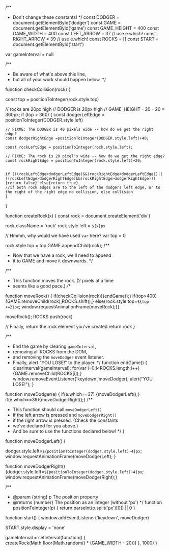/**
 * Don't change these constants!
 */
const DODGER = document.getElementById('dodger')
const GAME = document.getElementById('game')
const GAME_HEIGHT = 400
const GAME_WIDTH = 400
const LEFT_ARROW = 37 // use e.which!
const RIGHT_ARROW = 39 // use e.which!
const ROCKS = []
const START = document.getElementById('start')

var gameInterval = null

/**
 * Be aware of what's above this line,
 * but all of your work should happen below.
 */

function checkCollision(rock) {
 
  const top = positionToInteger(rock.style.top)

  // rocks are 20px high
  // DODGER is 20px high
  // GAME_HEIGHT - 20 - 20 = 360px;
  if (top > 360) {
    const dodgerLeftEdge = positionToInteger(DODGER.style.left)

    // FIXME: The DODGER is 40 pixels wide -- how do we get the right edge?
    const dodgerRightEdge =positionToInteger(DODGER.style.left)+40;

    const rockLeftEdge = positionToInteger(rock.style.left);

    // FIXME: The rock is 20 pixel's wide -- how do we get the right edge?
    const rockRightEdge = positionToInteger(rock.style.left)+20;


    if (((rockLeftEdge<dodgerLeftEdge)&&(rockRightEdge<dodgerLeftEdge))||((rockLeftEdge>dodgerRightEdge)&&(rockRightEdge>dodgerRightEdge))){return false} else{return true}
    //if both rock edges are to the left of the dodgers left edge, or to the right of the right edge no collision, else collision 
    }
  
}
  

function createRock(x) {
  const rock = document.createElement('div')

  rock.className = 'rock'
  rock.style.left = `${x}px`

  // Hmmm, why would we have used `var` here?
  var top = 0

  rock.style.top = top
GAME.appendChild(rock);
  /**
   * Now that we have a rock, we'll need to append
   * it to GAME and move it downwards.
   */


  /**
   * This function moves the rock. (2 pixels at a time
   * seems like a good pace.)
   */**

  function moveRock() {
if(checkCollision(rock)){endGame();}
if(top>400){GAME.removeChild(rock);ROCKS.shift();}
else{rock.style.top=`${top +=2}px`;
window.requestAnimationFrame(moveRock);}}

moveRock();
  ROCKS.push(rock)

  // Finally, return the rock element you've created
  return rock
}

/**
 * End the game by clearing `gameInterval`,
 * removing all ROCKS from the DOM,
 * and removing the `moveDodger` event listener.
 * Finally, alert "YOU LOSE!" to the player.
 */
function endGame() {
  clearInterval(gameInterval);
  for(var i=0;i<ROCKS.length;i++){GAME.removeChild(ROCKS[i]);}
  window.removeEventListener('keydown',moveDodger);
  alert("YOU LOSE!");
}

function moveDodger(e) {
if(e.which==37)
{moveDodgerLeft();} if(e.which==39){moveDodgerRight();}
  /**
   * This function should call `moveDodgerLeft()`
   * if the left arrow is pressed and `moveDodgerRight()`
   * if the right arrow is pressed. (Check the constants
   * we've declared for you above.)
   * And be sure to use the functions declared below!
   */
}

function moveDodgerLeft() {
  
dodger.style.left=`${positionToInteger(dodger.style.left)-4}px`;
window.requestAnimationFrame(moveDodgerLeft);
}

function moveDodgerRight() {dodger.style.left=`${positionToInteger(dodger.style.left)+4}px`;
window.requestAnimationFrame(moveDodgerRight);}
 
/**
 * @param {string} p The position property
 * @returns {number} The position as an integer (without 'px')
 */
function positionToInteger(p) {
  return parseInt(p.split('px')[0]) || 0
}

function start() {
  window.addEventListener('keydown', moveDodger)

  START.style.display = 'none'

  gameInterval = setInterval(function() {
    createRock(Math.floor(Math.random() *  (GAME_WIDTH - 20)))
  }, 1000)
}
